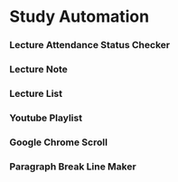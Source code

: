 # Study Automation
### Lecture Attendance Status Checker
### Lecture Note
### Lecture List
### Youtube Playlist
### Google Chrome Scroll
### Paragraph Break Line Maker
